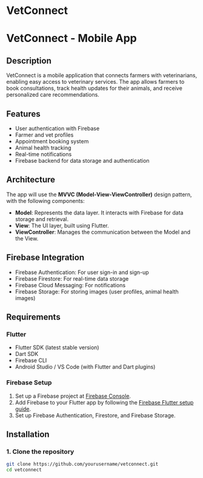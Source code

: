 # VetConnect
# VetConnect - Mobile App

## Description

VetConnect is a mobile application that connects farmers with veterinarians, enabling easy access to veterinary services. The app allows farmers to book consultations, track health updates for their animals, and receive personalized care recommendations.

## Features

- User authentication with Firebase
- Farmer and vet profiles
- Appointment booking system
- Animal health tracking
- Real-time notifications
- Firebase backend for data storage and authentication

## Architecture

The app will use the **MVVC (Model-View-ViewController)** design pattern, with the following components:

- **Model**: Represents the data layer. It interacts with Firebase for data storage and retrieval.
- **View**: The UI layer, built using Flutter.
- **ViewController**: Manages the communication between the Model and the View.

## Firebase Integration

- Firebase Authentication: For user sign-in and sign-up
- Firebase Firestore: For real-time data storage
- Firebase Cloud Messaging: For notifications
- Firebase Storage: For storing images (user profiles, animal health images)

## Requirements

### Flutter

- Flutter SDK (latest stable version)
- Dart SDK
- Firebase CLI
- Android Studio / VS Code (with Flutter and Dart plugins)

### Firebase Setup

1. Set up a Firebase project at [Firebase Console](https://console.firebase.google.com/).
2. Add Firebase to your Flutter app by following the [Firebase Flutter setup guide](https://firebase.flutter.dev/docs/overview).
3. Set up Firebase Authentication, Firestore, and Firebase Storage.

## Installation

### 1. Clone the repository

```bash
git clone https://github.com/yourusername/vetconnect.git
cd vetconnect
